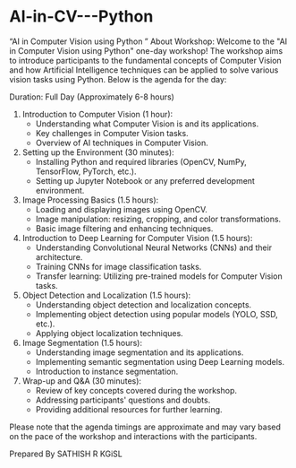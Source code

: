 # AI-in-CV---Python
“AI in Computer Vision using Python ”
About Workshop:
Welcome to the "AI in Computer Vision using Python" one-day workshop! The workshop aims to introduce participants to the fundamental concepts of Computer Vision and how Artificial Intelligence techniques can be applied to solve various vision tasks using Python. Below is the agenda for the day:

Duration: Full Day (Approximately 6-8 hours)

1. Introduction to Computer Vision (1 hour):
   - Understanding what Computer Vision is and its applications.
   - Key challenges in Computer Vision tasks.
   - Overview of AI techniques in Computer Vision.
2. Setting up the Environment (30 minutes):
   - Installing Python and required libraries (OpenCV, NumPy, TensorFlow, PyTorch, etc.).
   - Setting up Jupyter Notebook or any preferred development environment.
3. Image Processing Basics (1.5 hours):
   - Loading and displaying images using OpenCV.
   - Image manipulation: resizing, cropping, and color transformations.
   - Basic image filtering and enhancing techniques.
4. Introduction to Deep Learning for Computer Vision (1.5 hours):
   - Understanding Convolutional Neural Networks (CNNs) and their architecture.
   - Training CNNs for image classification tasks.
   - Transfer learning: Utilizing pre-trained models for Computer Vision tasks.
5. Object Detection and Localization (1.5 hours):
   - Understanding object detection and localization concepts.
   - Implementing object detection using popular models (YOLO, SSD, etc.).
   - Applying object localization techniques.
6. Image Segmentation (1.5 hours):
   - Understanding image segmentation and its applications.
   - Implementing semantic segmentation using Deep Learning models.
   - Introduction to instance segmentation.
7. Wrap-up and Q&A (30 minutes):
   - Review of key concepts covered during the workshop.
   - Addressing participants' questions and doubts.
   - Providing additional resources for further learning.

Please note that the agenda timings are approximate and may vary based on the pace of the workshop and interactions with the participants. 

Prepared By 
SATHISH R
KGiSL
